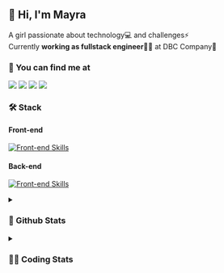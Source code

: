 ## 👋 Hi, I'm Mayra

A girl passionate about technology💻 and challenges⚡  
Currently **working as fullstack engineer**👩‍💻 at DBC Company🚀   

### 💬 You can find me at

<a href="https://mayra.dev" target="_blank" rel="noopener"><img src="https://img.shields.io/badge/-mayra.dev-005FED?style=flat&logo=Google-chrome&logoColor=white"/></a>
<a href="https://linkedin.com/in/mayraamaral" target="_blank" rel="noopener"><img src="https://img.shields.io/badge/-/mayraamaral-0077B5?style=flat&logo=Linkedin&logoColor=white"/></a>
<a href="mailto:mayra@mayra.dev" target="_blank" rel="noopener"><img src="https://img.shields.io/badge/-mayra@mayra.dev-D14836?style=flat&logo=Gmail&logoColor=white"/></a>
<a href="" target="_blank" rel="noopener"><img src="https://img.shields.io/badge/-mayraamaral-7289DA?style=flat&logo=Discord&logoColor=white"/></a>

### 🛠️ Stack
#### Front-end

[![Front-end Skills](https://skillicons.dev/icons?i=react,next,redux,styledcomponents,html,css,sass,js,ts,figma)](https://skillicons.dev)
#### Back-end

[![Front-end Skills](https://skillicons.dev/icons?i=java,spring,hibernate,aws,idea,postgres,mysql,git,linux,bash,nodejs,docker,kubernetes,jenkins)](https://skillicons.dev)


<details>
    <summary><h3>📌 Github Stats</h3></summary>
    <div align="center">
        <table>
      <td><img height="160em" src="https://github-readme-stats.vercel.app/api?username=mayraamaral&show_icons=true&theme=algolia&hide_border=true&hide=stars&count_private=true" alt="Readme stats"></td>
      <td><img height="160em" src="https://github-readme-stats.vercel.app/api/top-langs/?username=mayraamaral&&layout=compact&&theme=algolia&hide_border=true&langs_count=6" alt="Language stats"></td>
       </table>
  </div> 
    

  <p align="center">
    <img src="https://github-readme-streak-stats.herokuapp.com?user=mayraamaral&theme=dark&hide_border=true&date_format=j%20M%5B%20Y%5D&locale=pt-br&background=050F2C&ring=0195DD&fire=23AA7D&currStreakLabel=23AA7D" alt="Streak stats">
  </p> 
</details>

<details>
  <summary><h3>👩‍💻 Coding Stats</h3></summary>
  
  <!--START_SECTION:waka-->
![Code Time](http://img.shields.io/badge/Code%20Time-237%20hrs%2012%20mins-blue)

**🐱 My GitHub Data** 

> 📦 579.2 kB Used in GitHub's Storage 
 > 
> 🏆 57 Contributions in the Year 2024
 > 
> 🚫 Not Opted to Hire
 > 
> 📜 50 Public Repositories 
 > 
> 🔑 28 Private Repositories 
 > 
**I'm an Early 🐤** 

```text
🌞 Morning                325 commits         ███░░░░░░░░░░░░░░░░░░░░░░   11.36 % 
🌆 Daytime                1550 commits        ██████████████░░░░░░░░░░░   54.18 % 
🌃 Evening                849 commits         ███████░░░░░░░░░░░░░░░░░░   29.67 % 
🌙 Night                  137 commits         █░░░░░░░░░░░░░░░░░░░░░░░░   04.79 % 
```
📅 **I'm Most Productive on Tuesday** 

```text
Monday                   534 commits         █████░░░░░░░░░░░░░░░░░░░░   18.66 % 
Tuesday                  564 commits         █████░░░░░░░░░░░░░░░░░░░░   19.71 % 
Wednesday                381 commits         ███░░░░░░░░░░░░░░░░░░░░░░   13.32 % 
Thursday                 494 commits         ████░░░░░░░░░░░░░░░░░░░░░   17.27 % 
Friday                   468 commits         ████░░░░░░░░░░░░░░░░░░░░░   16.36 % 
Saturday                 136 commits         █░░░░░░░░░░░░░░░░░░░░░░░░   04.75 % 
Sunday                   284 commits         ██░░░░░░░░░░░░░░░░░░░░░░░   09.93 % 
```


📊 **This Week I Spent My Time On** 

```text
🕑︎ Time Zone: America/Sao_Paulo

💬 Programming Languages: 
Java                     14 hrs 25 mins      ██████████████████████░░░   88.28 % 
Java Properties          35 mins             █░░░░░░░░░░░░░░░░░░░░░░░░   03.65 % 
Python                   28 mins             █░░░░░░░░░░░░░░░░░░░░░░░░   02.86 % 
XML                      27 mins             █░░░░░░░░░░░░░░░░░░░░░░░░   02.85 % 
Properties               14 mins             ░░░░░░░░░░░░░░░░░░░░░░░░░   01.46 % 

🔥 Editors: 
Intellijidea             15 hrs 52 mins      ████████████████████████░   97.14 % 
VS Code                  28 mins             █░░░░░░░░░░░░░░░░░░░░░░░░   02.86 % 

💻 Operating System: 
Linux                    16 hrs 20 mins      █████████████████████████   100.00 % 
```

**I Mostly Code in HTML** 

```text
HTML                     120 repos           ███████░░░░░░░░░░░░░░░░░░   26.85 % 
Java                     107 repos           ██████░░░░░░░░░░░░░░░░░░░   23.94 % 
JavaScript               100 repos           ██████░░░░░░░░░░░░░░░░░░░   22.37 % 
FreeMarker               1 repo              ░░░░░░░░░░░░░░░░░░░░░░░░░   00.22 % 
PLSQL                    1 repo              ░░░░░░░░░░░░░░░░░░░░░░░░░   00.22 % 
```




 Last Updated on 03/02/2024 18:52:01 UTC
<!--END_SECTION:waka-->

</details>
